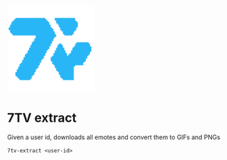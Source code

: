 <img src=".github/icons/icon.svg" alt="log" width="200"/>

# 7TV extract

Given a user id, downloads all emotes and convert them to GIFs and PNGs

```
7tv-extract <user-id>
```

